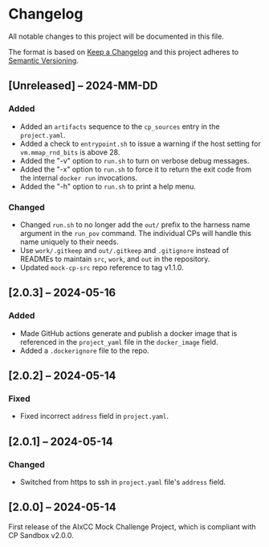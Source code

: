 # Changelog

All notable changes to this project will be documented in this file.

The format is based on [Keep a Changelog](http://keepachangelog.com/)
and this project adheres to [Semantic Versioning](http://semver.org/).

## [Unreleased] – 2024-MM-DD

### Added

- Added an `artifacts` sequence to the `cp_sources` entry in the
  `project.yaml`.
- Added a check to `entrypoint.sh` to issue a warning if the host setting for
  `vm.mmap_rnd_bits` is above 28.
- Added the "-v" option to `run.sh` to turn on verbose debug messages.
- Added the "-x" option to `run.sh` to force it to return the exit code
  from the internal `docker run` invocations.
- Added the "-h" option to `run.sh` to print a help menu.

### Changed

- Changed `run.sh` to no longer add the `out/` prefix to the harness name
  argument in the `run_pov` command. The individual CPs will handle this
  name uniquely to their needs.
- Use `work/.gitkeep` and `out/.gitkeep` and `.gitignore` instead of
  READMEs to maintain `src`, `work`, and `out` in the repository.
- Updated `mock-cp-src` repo reference to tag v1.1.0.

## [2.0.3] – 2024-05-16

### Added

- Made GitHub actions generate and publish a docker image that is referenced
  in the `project_yaml` file in the `docker_image` field.
- Added a `.dockerignore` file to the repo.

## [2.0.2] – 2024-05-14

### Fixed

- Fixed incorrect `address` field in `project.yaml`.

## [2.0.1] – 2024-05-14

### Changed

- Switched from https to ssh in `project.yaml` file's `address` field.

## [2.0.0] – 2024-05-14

First release of the AIxCC Mock Challenge Project, which is
compliant with CP Sandbox v2.0.0.

<!-- markdownlint-disable-file MD024 -->
